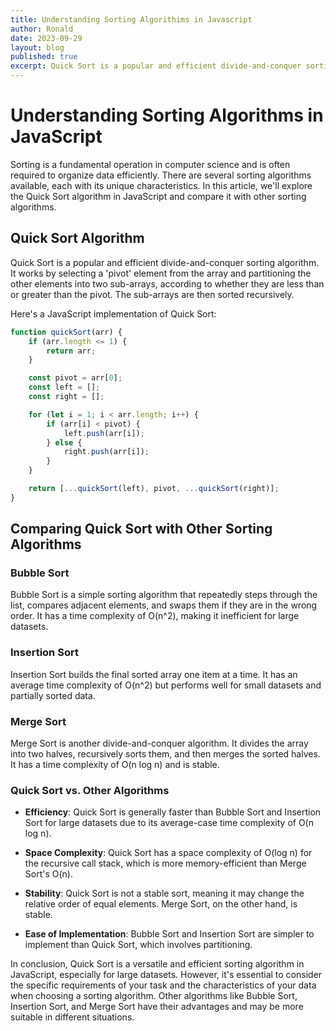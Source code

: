 ```yaml
---
title: Understanding Sorting Algorithims in Javascript
author: Ronald
date: 2023-09-29
layout: blog
published: true
excerpt: Quick Sort is a popular and efficient divide-and-conquer sorting algorithm. It works by selecting a 'pivot' element from the array and partitioning the other elements into two sub-arrays, according to whether they are less than or greater than the pivot. The sub-arrays are then sorted recursively.
---
```


<script>
    import QuickSort from '$lib/components/dsa/QuickSort.svelte'
</script>

# Understanding Sorting Algorithms in JavaScript

Sorting is a fundamental operation in computer science and is often required to organize data efficiently. There are several sorting algorithms available, each with its unique characteristics. In this article, we'll explore the Quick Sort algorithm in JavaScript and compare it with other sorting algorithms.

## Quick Sort Algorithm

Quick Sort is a popular and efficient divide-and-conquer sorting algorithm. It works by selecting a 'pivot' element from the array and partitioning the other elements into two sub-arrays, according to whether they are less than or greater than the pivot. The sub-arrays are then sorted recursively.

Here's a JavaScript implementation of Quick Sort:

```javascript
function quickSort(arr) {
	if (arr.length <= 1) {
		return arr;
	}

	const pivot = arr[0];
	const left = [];
	const right = [];

	for (let i = 1; i < arr.length; i++) {
		if (arr[i] < pivot) {
			left.push(arr[i]);
		} else {
			right.push(arr[i]);
		}
	}

	return [...quickSort(left), pivot, ...quickSort(right)];
}
```

<QuickSort/>

## Comparing Quick Sort with Other Sorting Algorithms

### Bubble Sort

Bubble Sort is a simple sorting algorithm that repeatedly steps through the list, compares adjacent elements, and swaps them if they are in the wrong order. It has a time complexity of O(n^2), making it inefficient for large datasets.

### Insertion Sort

Insertion Sort builds the final sorted array one item at a time. It has an average time complexity of O(n^2) but performs well for small datasets and partially sorted data.

### Merge Sort

Merge Sort is another divide-and-conquer algorithm. It divides the array into two halves, recursively sorts them, and then merges the sorted halves. It has a time complexity of O(n log n) and is stable.

### Quick Sort vs. Other Algorithms

- **Efficiency**: Quick Sort is generally faster than Bubble Sort and Insertion Sort for large datasets due to its average-case time complexity of O(n log n).

- **Space Complexity**: Quick Sort has a space complexity of O(log n) for the recursive call stack, which is more memory-efficient than Merge Sort's O(n).

- **Stability**: Quick Sort is not a stable sort, meaning it may change the relative order of equal elements. Merge Sort, on the other hand, is stable.

- **Ease of Implementation**: Bubble Sort and Insertion Sort are simpler to implement than Quick Sort, which involves partitioning.

In conclusion, Quick Sort is a versatile and efficient sorting algorithm in JavaScript, especially for large datasets. However, it's essential to consider the specific requirements of your task and the characteristics of your data when choosing a sorting algorithm. Other algorithms like Bubble Sort, Insertion Sort, and Merge Sort have their advantages and may be more suitable in different situations.
